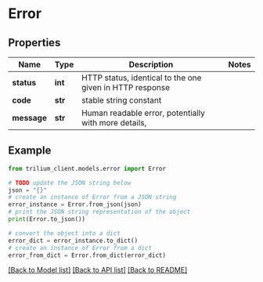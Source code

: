 # Error


## Properties

Name | Type | Description | Notes
------------ | ------------- | ------------- | -------------
**status** | **int** | HTTP status, identical to the one given in HTTP response | 
**code** | **str** | stable string constant | 
**message** | **str** | Human readable error, potentially with more details, | 

## Example

```python
from trilium_client.models.error import Error

# TODO update the JSON string below
json = "{}"
# create an instance of Error from a JSON string
error_instance = Error.from_json(json)
# print the JSON string representation of the object
print(Error.to_json())

# convert the object into a dict
error_dict = error_instance.to_dict()
# create an instance of Error from a dict
error_from_dict = Error.from_dict(error_dict)
```
[[Back to Model list]](../README.md#documentation-for-models) [[Back to API list]](../README.md#documentation-for-api-endpoints) [[Back to README]](../README.md)


